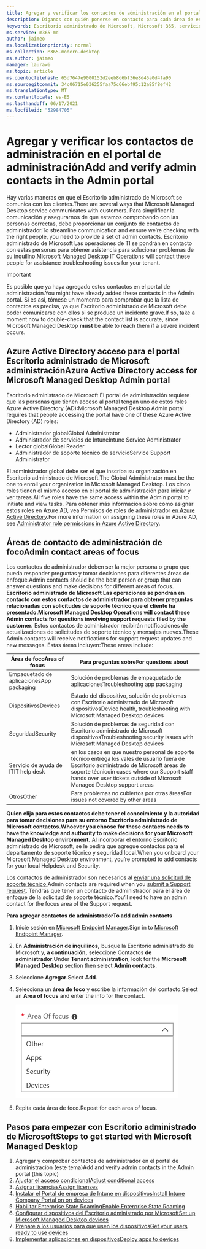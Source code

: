```yaml
---
title: Agregar y verificar los contactos de administración en el portal de administración
description: Díganos con quién ponerse en contacto para cada área de enfoque.
keywords: Escritorio administrado de Microsoft, Microsoft 365, servicio, documentación
ms.service: m365-md
author: jaimeo
ms.localizationpriority: normal
ms.collection: M365-modern-desktop
ms.author: jaimeo
manager: laurawi
ms.topic: article
ms.openlocfilehash: 65d7647e9000152d2eeb8d6bf36e8d45a0d4fa90
ms.sourcegitcommit: 34c06715e036255faa75c66ebf95c12a85f8ef42
ms.translationtype: MT
ms.contentlocale: es-ES
ms.lasthandoff: 06/17/2021
ms.locfileid: "52984705"
---
```

# <a name="add-and-verify-admin-contacts-in-the-admin-portal"></a><span data-ttu-id="4a56c-104">Agregar y verificar los contactos de administración en el portal de administración</span><span class="sxs-lookup"><span data-stu-id="4a56c-104">Add and verify admin contacts in the Admin portal</span></span>

<span data-ttu-id="4a56c-105">Hay varias maneras en que el Escritorio administrado de Microsoft se comunica con los clientes.</span><span class="sxs-lookup"><span data-stu-id="4a56c-105">There are several ways that Microsoft Managed Desktop service communicates with customers.</span></span> <span data-ttu-id="4a56c-106">Para simplificar la comunicación y asegurarnos de que estamos comprobando con las personas correctas, debe proporcionar un conjunto de contactos de administrador.</span><span class="sxs-lookup"><span data-stu-id="4a56c-106">To streamline communication and ensure we’re checking with the right people, you need to provide a set of admin contacts.</span></span> <span data-ttu-id="4a56c-107">Escritorio administrado de Microsoft Las operaciones de TI se pondrán en contacto con estas personas para obtener asistencia para solucionar problemas de su inquilino.</span><span class="sxs-lookup"><span data-stu-id="4a56c-107">Microsoft Managed Desktop IT Operations will contact these people for assistance troubleshooting issues for your tenant.</span></span>

> [!IMPORTANT]
> <span data-ttu-id="4a56c-108">Es posible que ya haya agregado estos contactos en el portal de administración.</span><span class="sxs-lookup"><span data-stu-id="4a56c-108">You might have already added these contacts in the Admin portal.</span></span> <span data-ttu-id="4a56c-109">Si es así, tómese un momento para comprobar que la  lista de contactos es precisa, ya que Escritorio administrado de Microsoft debe poder comunicarse con ellos si se produce un incidente grave.</span><span class="sxs-lookup"><span data-stu-id="4a56c-109">If so, take a moment now to double-check that the contact list is accurate, since Microsoft Managed Desktop **must** be able to reach them if a severe incident occurs.</span></span>

## <a name="azure-active-directory-access-for-microsoft-managed-desktop-admin-portal"></a><span data-ttu-id="4a56c-110">Azure Active Directory acceso para el portal Escritorio administrado de Microsoft administración</span><span class="sxs-lookup"><span data-stu-id="4a56c-110">Azure Active Directory access for Microsoft Managed Desktop Admin portal</span></span>

<span data-ttu-id="4a56c-111">Escritorio administrado de Microsoft El portal de administración requiere que las personas que tienen acceso al portal tengan uno de estos roles Azure Active Directory (AD):</span><span class="sxs-lookup"><span data-stu-id="4a56c-111">Microsoft Managed Desktop Admin portal requires that people accessing the portal have one of these Azure Active Directory (AD) roles:</span></span>
- <span data-ttu-id="4a56c-112">Administrador global</span><span class="sxs-lookup"><span data-stu-id="4a56c-112">Global Administrator</span></span>
- <span data-ttu-id="4a56c-113">Administrador de servicios de Intune</span><span class="sxs-lookup"><span data-stu-id="4a56c-113">Intune Service Administrator</span></span>
- <span data-ttu-id="4a56c-114">Lector global</span><span class="sxs-lookup"><span data-stu-id="4a56c-114">Global Reader</span></span>
- <span data-ttu-id="4a56c-115">Administrador de soporte técnico de servicio</span><span class="sxs-lookup"><span data-stu-id="4a56c-115">Service Support Administrator</span></span>

<span data-ttu-id="4a56c-116">El administrador global debe ser el que inscriba su organización en Escritorio administrado de Microsoft.</span><span class="sxs-lookup"><span data-stu-id="4a56c-116">The Global Administrator must be the one to enroll your organization in Microsoft Managed Desktop.</span></span> <span data-ttu-id="4a56c-117">Los cinco roles tienen el mismo acceso en el portal de administración para iniciar y ver tareas.</span><span class="sxs-lookup"><span data-stu-id="4a56c-117">All five roles have the same access within the Admin portal to initiate and view tasks.</span></span> <span data-ttu-id="4a56c-118">Para obtener más información sobre cómo asignar estos roles en Azure AD, vea Permisos de roles de administrador [en Azure Active Directory](/azure/active-directory/users-groups-roles/directory-assign-admin-roles).</span><span class="sxs-lookup"><span data-stu-id="4a56c-118">For more information on assigning these roles in Azure AD, see [Administrator role permissions in Azure Active Directory](/azure/active-directory/users-groups-roles/directory-assign-admin-roles).</span></span> 

## <a name="admin-contact-areas-of-focus"></a><span data-ttu-id="4a56c-119">Áreas de contacto de administración de foco</span><span class="sxs-lookup"><span data-stu-id="4a56c-119">Admin contact areas of focus</span></span>

<span data-ttu-id="4a56c-120">Los contactos de administrador deben ser la mejor persona o grupo que pueda responder preguntas y tomar decisiones para diferentes áreas de enfoque.</span><span class="sxs-lookup"><span data-stu-id="4a56c-120">Admin contacts should be the best person or group that can answer questions and make decisions for different areas of focus.</span></span> <span data-ttu-id="4a56c-121">**Escritorio administrado de Microsoft Las operaciones se pondrán en contacto con estos contactos de administrador para obtener preguntas relacionadas con solicitudes de soporte técnico que el cliente ha presentado.**</span><span class="sxs-lookup"><span data-stu-id="4a56c-121">**Microsoft Managed Desktop Operations will contact these Admin contacts for questions involving support requests filed by the customer.**</span></span> <span data-ttu-id="4a56c-122">Estos contactos de administrador recibirán notificaciones de actualizaciones de solicitudes de soporte técnico y mensajes nuevos.</span><span class="sxs-lookup"><span data-stu-id="4a56c-122">These Admin contacts will receive notifications for support request updates and new messages.</span></span> <span data-ttu-id="4a56c-123">Estas áreas incluyen:</span><span class="sxs-lookup"><span data-stu-id="4a56c-123">These areas include:</span></span>

<span data-ttu-id="4a56c-124">Área de foco</span><span class="sxs-lookup"><span data-stu-id="4a56c-124">Area of focus</span></span> | <span data-ttu-id="4a56c-125">Para preguntas sobre</span><span class="sxs-lookup"><span data-stu-id="4a56c-125">For questions about</span></span>
--- | ---
<span data-ttu-id="4a56c-126">Empaquetado de aplicaciones</span><span class="sxs-lookup"><span data-stu-id="4a56c-126">App packaging</span></span> | <span data-ttu-id="4a56c-127">Solución de problemas de empaquetado de aplicaciones</span><span class="sxs-lookup"><span data-stu-id="4a56c-127">Troubleshooting app packaging</span></span>
<span data-ttu-id="4a56c-128">Dispositivos</span><span class="sxs-lookup"><span data-stu-id="4a56c-128">Devices</span></span> | <span data-ttu-id="4a56c-129">Estado del dispositivo, solución de problemas con Escritorio administrado de Microsoft dispositivos</span><span class="sxs-lookup"><span data-stu-id="4a56c-129">Device health, troubleshooting with Microsoft Managed Desktop devices</span></span>
<span data-ttu-id="4a56c-130">Seguridad</span><span class="sxs-lookup"><span data-stu-id="4a56c-130">Security</span></span> | <span data-ttu-id="4a56c-131">Solución de problemas de seguridad con Escritorio administrado de Microsoft dispositivos</span><span class="sxs-lookup"><span data-stu-id="4a56c-131">Troubleshooting security issues with Microsoft Managed Desktop devices</span></span>
<span data-ttu-id="4a56c-132">Servicio de ayuda de IT</span><span class="sxs-lookup"><span data-stu-id="4a56c-132">IT help desk</span></span> | <span data-ttu-id="4a56c-133">en los casos en que nuestro personal de soporte técnico entrega los vales de usuario fuera de Escritorio administrado de Microsoft áreas de soporte técnico</span><span class="sxs-lookup"><span data-stu-id="4a56c-133">in cases where our Support staff hands over user tickets outside of Microsoft Managed Desktop support areas</span></span> 
<span data-ttu-id="4a56c-134">Otros</span><span class="sxs-lookup"><span data-stu-id="4a56c-134">Other</span></span> | <span data-ttu-id="4a56c-135">Para problemas no cubiertos por otras áreas</span><span class="sxs-lookup"><span data-stu-id="4a56c-135">For issues not covered by other areas</span></span>

<span data-ttu-id="4a56c-136">**Quien elija para estos contactos debe tener el conocimiento y la autoridad para tomar decisiones para su entorno Escritorio administrado de Microsoft contactos.**</span><span class="sxs-lookup"><span data-stu-id="4a56c-136">**Whoever you choose for these contacts needs to have the knowledge and authority to make decisions for your Microsoft Managed Desktop environment.**</span></span> <span data-ttu-id="4a56c-137">Al incorporar el entorno Escritorio administrado de Microsoft, se le pedirá que agregue contactos para el departamento de soporte técnico y seguridad local.</span><span class="sxs-lookup"><span data-stu-id="4a56c-137">When you onboard your Microsoft Managed Desktop environment, you’re prompted to add contacts for your local Helpdesk and Security.</span></span> 

<span data-ttu-id="4a56c-138">Los contactos de administrador son necesarios al [enviar una solicitud de soporte técnico.](../service-description/support.md)</span><span class="sxs-lookup"><span data-stu-id="4a56c-138">Admin contacts are required when you [submit a Support request](../service-description/support.md).</span></span> <span data-ttu-id="4a56c-139">Tendrás que tener un contacto de administrador para el área de enfoque de la solicitud de soporte técnico.</span><span class="sxs-lookup"><span data-stu-id="4a56c-139">You’ll need to have an admin contact for the focus area of the Support request.</span></span> 

<span data-ttu-id="4a56c-140">**Para agregar contactos de administrador**</span><span class="sxs-lookup"><span data-stu-id="4a56c-140">**To add admin contacts**</span></span>

1.  <span data-ttu-id="4a56c-141">Inicie sesión en [Microsoft Endpoint Manager](https://endpoint.microsoft.com).</span><span class="sxs-lookup"><span data-stu-id="4a56c-141">Sign in to [Microsoft Endpoint Manager](https://endpoint.microsoft.com).</span></span> 

2.  <span data-ttu-id="4a56c-142">En **Administración de inquilinos,** busque la Escritorio administrado de Microsoft y, **a continuación,** seleccione Contactos **de administrador**.</span><span class="sxs-lookup"><span data-stu-id="4a56c-142">Under **Tenant administration**, look for the **Microsoft Managed Desktop** section then select **Admin contacts**.</span></span> 

3. <span data-ttu-id="4a56c-143">Seleccione **Agregar**.</span><span class="sxs-lookup"><span data-stu-id="4a56c-143">Select **Add**.</span></span>

4.  <span data-ttu-id="4a56c-144">Selecciona un **área de foco** y escribe la información del contacto.</span><span class="sxs-lookup"><span data-stu-id="4a56c-144">Select an **Area of focus** and enter the info for the contact.</span></span> 

    ![la lista de áreas de foco, como Otras, Aplicaciones y Seguridad](../../media/areaoffocus.png)

5. <span data-ttu-id="4a56c-146">Repita cada área de foco.</span><span class="sxs-lookup"><span data-stu-id="4a56c-146">Repeat for each area of focus.</span></span> 

## <a name="steps-to-get-started-with-microsoft-managed-desktop"></a><span data-ttu-id="4a56c-147">Pasos para empezar con Escritorio administrado de Microsoft</span><span class="sxs-lookup"><span data-stu-id="4a56c-147">Steps to get started with Microsoft Managed Desktop</span></span>

1. <span data-ttu-id="4a56c-148">Agregar y comprobar contactos de administrador en el portal de administración (este tema)</span><span class="sxs-lookup"><span data-stu-id="4a56c-148">Add and verify admin contacts in the Admin portal (this topic)</span></span>
2. [<span data-ttu-id="4a56c-149">Ajustar el acceso condicional</span><span class="sxs-lookup"><span data-stu-id="4a56c-149">Adjust conditional access</span></span>](conditional-access.md)
3. [<span data-ttu-id="4a56c-150">Asignar licencias</span><span class="sxs-lookup"><span data-stu-id="4a56c-150">Assign licenses</span></span>](assign-licenses.md)
4. [<span data-ttu-id="4a56c-151">Instalar el Portal de empresa de Intune en dispositivos</span><span class="sxs-lookup"><span data-stu-id="4a56c-151">Install Intune Company Portal on on devices</span></span>](company-portal.md)
5. [<span data-ttu-id="4a56c-152">Habilitar Enterprise State Roaming</span><span class="sxs-lookup"><span data-stu-id="4a56c-152">Enable Enterprise State Roaming</span></span>](enterprise-state-roaming.md)
6. [<span data-ttu-id="4a56c-153">Configurar dispositivos del Escritorio administrado por Microsoft</span><span class="sxs-lookup"><span data-stu-id="4a56c-153">Set up Microsoft Managed Desktop devices</span></span>](set-up-devices.md)
7. [<span data-ttu-id="4a56c-154">Prepare a los usuarios para que usen los dispositivos</span><span class="sxs-lookup"><span data-stu-id="4a56c-154">Get your users ready to use devices</span></span>](get-started-devices.md)
8. [<span data-ttu-id="4a56c-155">Implementar aplicaciones en dispositivos</span><span class="sxs-lookup"><span data-stu-id="4a56c-155">Deploy apps to devices</span></span>](deploy-apps.md)
